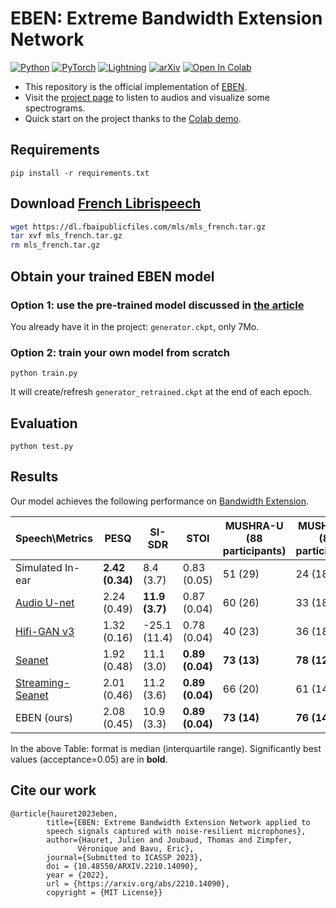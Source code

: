 # EBEN: Extreme Bandwidth Extension Network 

<a href="https://www.python.org/"><img alt="Python" src="https://img.shields.io/badge/-Python 3.8+-blue?style=for-the-badge&logo=python&logoColor=white"></a>
<a href="https://pytorch.org/get-started/locally/"><img alt="PyTorch" src="https://img.shields.io/badge/-PyTorch 1.10+-ee4c2c?style=for-the-badge&logo=pytorch&logoColor=white"></a>
<a href="https://pytorchlightning.ai/"><img alt="Lightning" src="https://img.shields.io/badge/-Lightning 1.5+-792ee5?style=for-the-badge&logo=pytorchlightning&logoColor=white"></a>
[![arXiv](https://img.shields.io/badge/arXiv-2210.14090-<COLOR>.svg)](https://arxiv.org/abs/2210.14090)
[![Open In Colab](https://colab.research.google.com/assets/colab-badge.svg)](https://colab.research.google.com/github/jhauret/eben/blob/main/demo.ipynb)


+ This repository is the official implementation of [EBEN](https://arxiv.org/abs/2210.14090).
+ Visit the [project page](https://jhauret.github.io/eben/) to listen to audios and visualize some spectrograms.
+ Quick start on the project thanks to the [Colab demo](https://colab.research.google.com/github/jhauret/eben/blob/main/demo.ipynb).

## Requirements

```setup
pip install -r requirements.txt
```

## Download [French Librispeech](https://arxiv.org/abs/2012.03411)

```bash
wget https://dl.fbaipublicfiles.com/mls/mls_french.tar.gz
tar xvf mls_french.tar.gz
rm mls_french.tar.gz
```

## Obtain your trained EBEN model

### Option 1: use the pre-trained model discussed in [the article](https://arxiv.org/abs/2210.14090)
You already have it in the project: `generator.ckpt`, only 7Mo.

### Option 2: train your own model from scratch

```train
python train.py
```
It will create/refresh `generator_retrained.ckpt` at the end of each epoch.

## Evaluation

```eval
python test.py
```
## Results

Our model achieves the following performance on [Bandwidth Extension](https://paperswithcode.com/task/bandwidth-extension).

| Speech\Metrics | PESQ               | SI-SDR              | STOI                 | MUSHRA-U <br />  (88 participants)      | MUSHRA-Q <br />  (82 participants)         | Gen params     | Dis params      |
|------------------------------------------------------|--------------------|---------------------|----------------------|------------------|------------------|----------------|-----------------|
| Simulated In-ear                                     | **2.42 (0.34)**        | 8.4 (3.7)           | 0.83 (0.05)          | 51 (29)          | 24 (18)          | $\emptyset$    | $\emptyset$     |
| [Audio U-net](https://arxiv.org/pdf/1708.00853.pdf)                 | 2.24 (0.49) | **11.9 (3.7)** | 0.87 (0.04)          | 60 (26)          | 33 (18)          | 71.0 M         | $\emptyset$     |
| [Hifi-GAN v3](https://arxiv.org/pdf/2010.05646.pdf)                      | 1.32 (0.16)        | -25.1 (11.4)        | 0.78 (0.04)          | 40 (23)          | 36 (18)          | 1.5 M          | 70.7 M          |
| [Seanet](https://arxiv.org/pdf/2009.02095.pdf)                 | 1.92 (0.48)        | 11.1 (3.0)          | **0.89 (0.04)** | **73 (13)** | **78 (12)** | 8.3 M          | 56.6  M         |
| [Streaming-Seanet](https://arxiv.org/pdf/2010.10677.pdf)                        | 2.01 (0.46)        | 11.2 (3.6)          | **0.89 (0.04)** | 66 (20)          | 61 (14)          | **0.7 M** | 56.6  M         |
| EBEN (ours)                                          | 2.08 (0.45)        | 10.9 (3.3)          | **0.89 (0.04)** | **73 (14)** | **76 (14)** | 1.9 M          | **26.5 M** |

In the above Table: format is median (interquartile range). Significantly best values (acceptance=0.05) are in **bold**.

## Cite our work

```
@article{hauret2023eben,
        title={EBEN: Extreme Bandwidth Extension Network applied to
        speech signals captured with noise-resilient microphones},
        author={Hauret, Julien and Joubaud, Thomas and Zimpfer,
               Véronique and Bavu, Eric},
        journal={Submitted to ICASSP 2023},
        doi = {10.48550/ARXIV.2210.14090},
        year = {2022},
        url = {https://arxiv.org/abs/2210.14090},
        copyright = {MIT License}}
```
